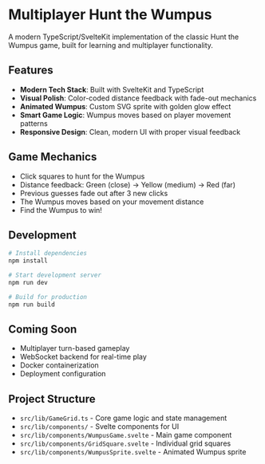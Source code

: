 # Multiplayer Hunt the Wumpus

A modern TypeScript/SvelteKit implementation of the classic Hunt the Wumpus game, built for learning and multiplayer functionality.

## Features

- **Modern Tech Stack**: Built with SvelteKit and TypeScript
- **Visual Polish**: Color-coded distance feedback with fade-out mechanics
- **Animated Wumpus**: Custom SVG sprite with golden glow effect
- **Smart Game Logic**: Wumpus moves based on player movement patterns
- **Responsive Design**: Clean, modern UI with proper visual feedback

## Game Mechanics

- Click squares to hunt for the Wumpus
- Distance feedback: Green (close) → Yellow (medium) → Red (far)
- Previous guesses fade out after 3 new clicks
- The Wumpus moves based on your movement distance
- Find the Wumpus to win!

## Development

```bash
# Install dependencies
npm install

# Start development server
npm run dev

# Build for production
npm run build
```

## Coming Soon

- Multiplayer turn-based gameplay
- WebSocket backend for real-time play
- Docker containerization
- Deployment configuration

## Project Structure

- `src/lib/GameGrid.ts` - Core game logic and state management
- `src/lib/components/` - Svelte components for UI
- `src/lib/components/WumpusGame.svelte` - Main game component
- `src/lib/components/GridSquare.svelte` - Individual grid squares
- `src/lib/components/WumpusSprite.svelte` - Animated Wumpus sprite
